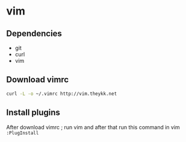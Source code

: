 # vim

## Dependencies
- git
- curl
- vim

## Download vimrc
```sh
curl -L -o ~/.vimrc http://vim.theykk.net
```

## Install plugins
After download vimrc ; run vim and after that run this command in vim `:PlugInstall`
